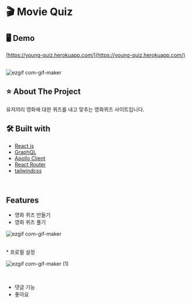 # 🎬 Movie Quiz

## 🖥 Demo
[https://young-quiz.herokuapp.com/](https://young-quiz.herokuapp.com/)<br><br>

![ezgif com-gif-maker](https://user-images.githubusercontent.com/59763645/156196239-c9c7a9e3-5c42-431f-abb2-75359952c4bc.gif)
<br>

## ⭐️ About The Project
유저끼리 영화에 대한 퀴즈를 내고 맞추는 영화퀴즈 사이트입니다.
<br>

## 🛠 Built with
* [React js](https://reactjs.org/)   
* [GraphQL](https://graphql.org/)   
* [Apollo Client](https://www.apollographql.com/docs/react/)
* [React Router](https://reactrouter.com/)
* [tailwindcss](https://tailwindcss.com/)
<br>

## Features
* 영화 퀴즈 만들기
* 영화 퀴즈 풀기<br>

![ezgif com-gif-maker](https://user-images.githubusercontent.com/59763645/166967834-43dde108-d42f-42cd-9bd8-47d2694d2c72.gif)

<br>
* 프로필 설정<br>

![ezgif com-gif-maker (1)](https://user-images.githubusercontent.com/59763645/166968152-69e255ac-e0f6-41d4-9e9e-1d28f33cb894.gif)

<br>

* 댓글 기능
* 좋아요
